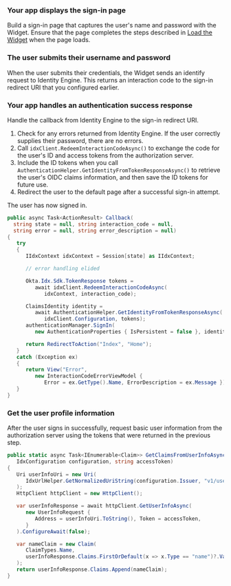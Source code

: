 ### Your app displays the sign-in page

Build a sign-in page that captures the user's name and password with the Widget. Ensure that the page completes the steps described in [Load the Widget](/docs/guides/oie-embedded-widget-use-case-load/aspnet/main/) when the page loads.

### The user submits their username and password

When the user submits their credentials, the Widget sends an identify request to Identity Engine. This returns an interaction code to the sign-in redirect URI that you configured earlier.

### Your app handles an authentication success response

Handle the callback from Identity Engine to the sign-in redirect URI.

1. Check for any errors returned from Identity Engine. If the user correctly supplies their password, there are no errors.
1. Call `idxClient.RedeemInteractionCodeAsync()` to exchange the code for the user's ID and access tokens from the authorization server.
1. Include the ID tokens when you call `AuthenticationHelper.GetIdentityFromTokenResponseAsync()` to retrieve the user's OIDC claims information, and then save the ID tokens for future use.
1. Redirect the user to the default page after a successful sign-in attempt.

The user has now signed in.

```csharp
public async Task<ActionResult> Callback(
  string state = null, string interaction_code = null,
  string error = null, string error_description = null)
{
   try
   {
      IIdxContext idxContext = Session[state] as IIdxContext;

      // error handling elided

      Okta.Idx.Sdk.TokenResponse tokens =
         await idxClient.RedeemInteractionCodeAsync(
            idxContext, interaction_code);

      ClaimsIdentity identity =
         await AuthenticationHelper.GetIdentityFromTokenResponseAsync(
            idxClient.Configuration, tokens);
      authenticationManager.SignIn(
         new AuthenticationProperties { IsPersistent = false }, identity);

      return RedirectToAction("Index", "Home");
   }
   catch (Exception ex)
   {
      return View("Error", 
         new InteractionCodeErrorViewModel {
            Error = ex.GetType().Name, ErrorDescription = ex.Message });
   }
}
```

### Get the user profile information

After the user signs in successfully, request basic user information from the authorization server using the tokens that were returned in the previous step.

```csharp
public static async Task<IEnumerable<Claim>> GetClaimsFromUserInfoAsync(
   IdxConfiguration configuration, string accessToken)
{
   Uri userInfoUri = new Uri(
      IdxUrlHelper.GetNormalizedUriString(configuration.Issuer, "v1/userinfo")
   );
   HttpClient httpClient = new HttpClient();

   var userInfoResponse = await httpClient.GetUserInfoAsync(
      new UserInfoRequest {
         Address = userInfoUri.ToString(), Token = accessToken,
      }
   ).ConfigureAwait(false);

   var nameClaim = new Claim(
      ClaimTypes.Name,
      userInfoResponse.Claims.FirstOrDefault(x => x.Type == "name")?.Value
   );
   return userInfoResponse.Claims.Append(nameClaim);
}
```
